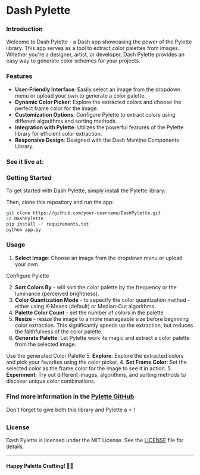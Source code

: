 
# Dash Pylette

### Introduction

Welcome to Dash Pylette - a  Dash app showcasing the power of the Pylette library. This app serves as a tool to extract
color palettes from images. Whether you're a designer, artist, or developer, Dash Pylette provides an easy
way to generate color schemes for your projects.

### Features

- **User-Friendly Interface**: Easily select an image from the dropdown menu or upload your own to generate a color palette.
- **Dynamic Color Picker**: Explore the extracted colors and choose the perfect frame color for the image.
- **Customization Options**: Configure Pylette to extract colors using different algorithms and sorting methods.
- **Integration with Pylette**: Utilizes the powerful features of the Pylette library for efficient color extraction.
- **Responsive Design**: Designed with the Dash Mantine Components Library.

###  See it live at:  

### Getting Started

To get started with Dash Pylette, simply install the Pylette library:


Then, clone this repository and run the app:

```bash
git clone https://github.com/your-username/DashPylette.git
cd DashPylette
pip install -r requirements.txt
python app.py
```

### Usage

1. **Select Image**: Choose an image from the dropdown menu or upload your own.  

Configure Pylette

2. **Sort Colors By** - will sort the color palette by the frequency or the luminance (perceived brightness).
3. **Color Quantization Mode** - to sepecify the color quantization method - either using K-Means (default) or Median-Cut algorithms.
4. **Palette Color Count** - set the number of colors in the palette
5. **Resize** - resize the image to a more manageable size before beginning color extraction. This significantly speeds up the extraction, but reduces the faithfulness of the color palette.
2. **Generate Palette**: Let Pylette work its magic and extract a color palette from the selected image.

Use the generated Color Palette
5. **Explore**: Explore the extracted colors and pick your favorites using the color picker.
4. **Set Frame Color**: Set the selected color as the frame color for the image to see it in action.
5. **Experiment**: Try out different images, algorithms, and sorting methods to discover unique color combinations.


### Find more information in the [Pylette GitHub](https://github.com/qTipTip/Pylette) 
Don't forget to give both this library and Pylette a :star: !


### License

Dash Pylette is licensed under the MIT License. See the [LICENSE](LICENSE) file for details.

---

#### **Happy Palette Crafting!** 🎨✨